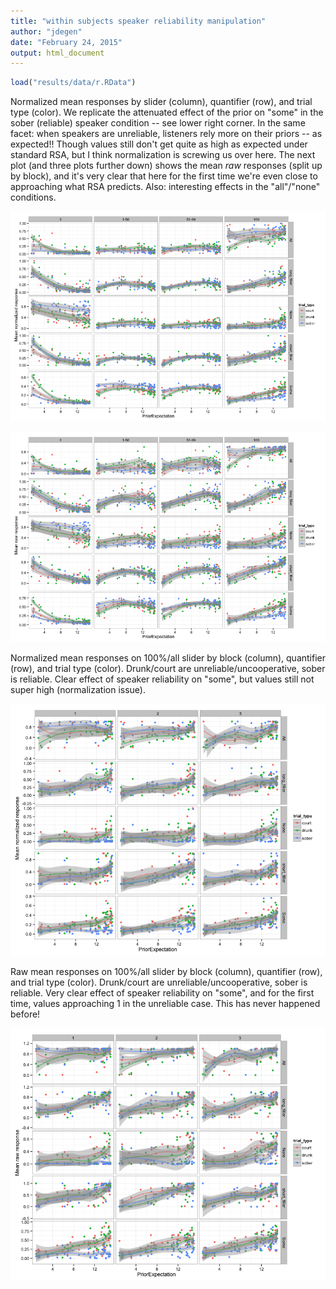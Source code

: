 ```yaml
---
title: "within subjects speaker reliability manipulation"
author: "jdegen"
date: "February 24, 2015"
output: html_document
---
```



```r
load("results/data/r.RData")
```

Normalized mean responses by slider (column), quantifier (row), and trial type (color). We replicate the attenuated effect of the prior on "some" in the sober (reliable) speaker condition -- see lower right corner. In the same facet: when speakers are unreliable, listeners rely more on their priors -- as expected!! Though values still don't get quite as high as expected under standard RSA, but I think normalization is screwing us over here. The next plot (and three plots further down) shows the mean *raw* responses (split up by block), and it's very clear that here for the first time we're even close to approaching what RSA predicts. Also: interesting effects in the "all"/"none" conditions.

![plot of chunk unnamed-chunk-2](figure/unnamed-chunk-2.png) 

![plot of chunk unnamed-chunk-3](figure/unnamed-chunk-3.png) 

Normalized mean responses on 100%/all slider by block (column), quantifier (row), and trial type (color). Drunk/court are unreliable/uncooperative, sober is reliable. Clear effect of speaker reliability on "some", but values still not super high (normalization issue).

![plot of chunk unnamed-chunk-4](figure/unnamed-chunk-4.png) 

Raw mean responses on 100%/all slider by block (column), quantifier (row), and trial type (color). Drunk/court are unreliable/uncooperative, sober is reliable. Very clear effect of speaker reliability on "some", and for the first time, values approaching 1 in the unreliable case. This has never happened before!


![plot of chunk unnamed-chunk-5](figure/unnamed-chunk-5.png) 

